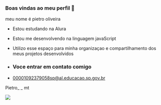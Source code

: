 ### Boas vindas ao meu perfil 💙 

 meu nome é pietro oliveira 

 - Estou estudando na Alura
 - Estou me desenvolvendo na linguagem javaScript
 - Utilizo esse espaço para minha organizaçao e compartilhamento dos meus projetos desenvolvidos

 - ### Voce entrar em contato comigo

 - 00001092379058sp@al.educacao.sp.gov.br
  
Pietro_ _ mt

![](https://media1.tenor.com/m/DYzUq3uX1QgAAAAC/tom-and-jerry-evil.gif)
